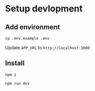 # Setup devlopment

## Add environment
```
cp .env.example .env
```
Update `APP_URL` to `http://localhost:3000`

## Install
```
npm i
```

```
npm run dev
```
